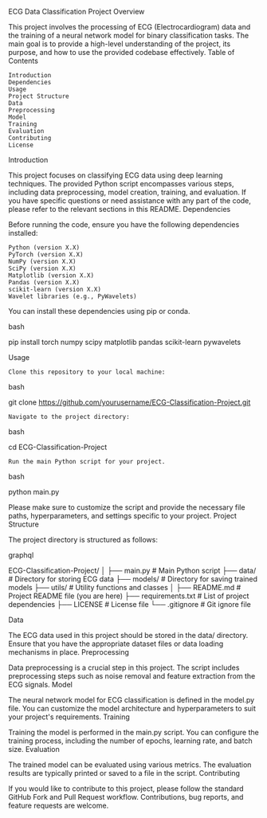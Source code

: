 ECG Data Classification Project
Overview

This project involves the processing of ECG (Electrocardiogram) data and the training of a neural network model for binary classification tasks. The main goal is to provide a high-level understanding of the project, its purpose, and how to use the provided codebase effectively.
Table of Contents

    Introduction
    Dependencies
    Usage
    Project Structure
    Data
    Preprocessing
    Model
    Training
    Evaluation
    Contributing
    License

Introduction

This project focuses on classifying ECG data using deep learning techniques. The provided Python script encompasses various steps, including data preprocessing, model creation, training, and evaluation. If you have specific questions or need assistance with any part of the code, please refer to the relevant sections in this README.
Dependencies

Before running the code, ensure you have the following dependencies installed:

    Python (version X.X)
    PyTorch (version X.X)
    NumPy (version X.X)
    SciPy (version X.X)
    Matplotlib (version X.X)
    Pandas (version X.X)
    scikit-learn (version X.X)
    Wavelet libraries (e.g., PyWavelets)

You can install these dependencies using pip or conda.

bash

pip install torch numpy scipy matplotlib pandas scikit-learn pywavelets

Usage

    Clone this repository to your local machine:

bash

git clone https://github.com/yourusername/ECG-Classification-Project.git

    Navigate to the project directory:

bash

cd ECG-Classification-Project

    Run the main Python script for your project.

bash

python main.py

Please make sure to customize the script and provide the necessary file paths, hyperparameters, and settings specific to your project.
Project Structure

The project directory is structured as follows:

graphql

ECG-Classification-Project/
│
├── main.py              # Main Python script
├── data/                # Directory for storing ECG data
├── models/              # Directory for saving trained models
├── utils/               # Utility functions and classes
│
├── README.md            # Project README file (you are here)
├── requirements.txt     # List of project dependencies
├── LICENSE              # License file
└── .gitignore           # Git ignore file

Data

The ECG data used in this project should be stored in the data/ directory. Ensure that you have the appropriate dataset files or data loading mechanisms in place.
Preprocessing

Data preprocessing is a crucial step in this project. The script includes preprocessing steps such as noise removal and feature extraction from the ECG signals.
Model

The neural network model for ECG classification is defined in the model.py file. You can customize the model architecture and hyperparameters to suit your project's requirements.
Training

Training the model is performed in the main.py script. You can configure the training process, including the number of epochs, learning rate, and batch size.
Evaluation

The trained model can be evaluated using various metrics. The evaluation results are typically printed or saved to a file in the script.
Contributing

If you would like to contribute to this project, please follow the standard GitHub Fork and Pull Request workflow. Contributions, bug reports, and feature requests are welcome.

